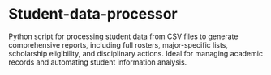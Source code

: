 # Student-data-processor
Python script for processing student data from CSV files to generate comprehensive reports, including full rosters, major-specific lists, scholarship eligibility, and disciplinary actions. Ideal for managing academic records and automating student information analysis.
